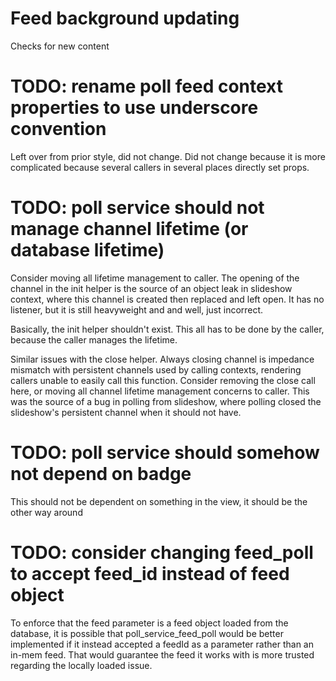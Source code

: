 
# Feed background updating

Checks for new content

# TODO: rename poll feed context properties to use underscore convention

Left over from prior style, did not change. Did not change because it is more complicated because several callers in several places directly set props.

# TODO: poll service should not manage channel lifetime (or database lifetime)

Consider moving all lifetime management to caller. The opening of the channel in the init helper is the source of an object leak in slideshow context, where this channel is created then replaced and left open. It has no listener, but it is still heavyweight and and well, just incorrect.

Basically, the init helper shouldn't exist. This all has to be done by the caller, because the caller manages the lifetime.

Similar issues with the close helper. Always closing channel is impedance mismatch with persistent channels used by calling contexts, rendering callers unable to easily call this function. Consider removing the close call here, or moving all channel lifetime management concerns to caller. This was the source of a bug in polling from slideshow, where polling closed the slideshow's persistent channel when it should not have.


# TODO: poll service should somehow not depend on badge

This should not be dependent on something in the view, it should be the other way around

# TODO: consider changing feed_poll to accept feed_id instead of feed object

To enforce that the feed parameter is a feed object loaded from the database, it is possible that poll_service_feed_poll would be better implemented if it instead accepted a feedId as a parameter rather than an in-mem feed. That would guarantee the feed it works with is more trusted regarding the locally loaded issue.
